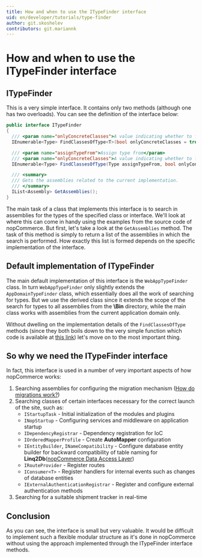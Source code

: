 ---title: How and when to use the ITypeFinder interfaceuid: en/developer/tutorials/type-finderauthor: git.skoshelevcontributors: git.mariannk---# How and when to use the ITypeFinder interface## ITypeFinder This is a very simple interface. It contains only two methods (although one has two overloads). You can see the definition of the interface below:  ```csharppublic interface ITypeFinder{    /// <param name="onlyConcreteClasses">A value indicating whether to find only concrete classes</param>    IEnumerable<Type> FindClassesOfType<T>(bool onlyConcreteClasses = true);    /// <param name="assignTypeFrom">Assign type from</param>    /// <param name="onlyConcreteClasses">A value indicating whether to find only concrete classes</param>    IEnumerable<Type> FindClassesOfType(Type assignTypeFrom, bool onlyConcreteClasses = true);    /// <summary>    /// Gets the assemblies related to the current implementation.    /// </summary>    IList<Assembly> GetAssemblies();}  ```  The main task of a class that implements this interface is to search in assemblies for the types of the specified class or interface. We'll look at where this can come in handy using the examples from the source code of nopCommerce. But first, let's take a look at the ``GetAssemblies`` method. The task of this method is simply to return a list of the assemblies in which the search is performed. How exactly this list is formed depends on the specific implementation of the interface.## Default implementation of ITypeFinderThe main default implementation of this interface is the ``WebAppTypeFinder`` class. In turn ``WebAppTypeFinder`` only slightly extends the ``AppDomainTypeFinder`` class, which essentially does all the work of searching for types. But we use the derived class since it extends the scope of the search for types to all assemblies from the **\Bin** directory, while the main class works with assemblies from the current application domain only.Without dwelling on the implementation details of the ``FindClassesOfType`` methods (since they both boils down to the very simple function which code is available at [this link](https://github.com/nopSolutions/nopCommerce/blob/develop/src/Libraries/Nop.Core/Infrastructure/AppDomainTypeFinder.cs#L184)) let's move on to the most important thing.## So why we need the ITypeFinder interfaceIn fact, this interface is used in a number of very important aspects of how nopCommerce works:1. Searching assemblies for configuring the migration mechanism ([How do migrations work?](xref:en/developer/tutorials/migrations))1. Searching classes of certain interfaces necessary for the correct launch of the site, such as:    * ``IStartupTask`` - Initial initialization of the modules and plugins    * ``INopStartup`` - Configuring services and middleware on application startup    * ``IDependencyRegistrar`` - Dependency registration for IoC    * ``IOrderedMapperProfile`` - Create **AutoMapper** configuration    * ``IEntityBuilder``, ``INameCompatibility`` - Configure database entity builder for backward compatibility of table naming for **Linq2Db**([nopCommerce Data Access Layer](xref:en/developer/tutorials/data-access-layer))    * ``IRouteProvider`` - Register routes    * ``IConsumer<T>`` - Register handlers for internal events such as changes of database entities    * ``IExternalAuthenticationRegistrar`` - Register and configure external authentication methods1. Searching for a suitable shipment tracker in real-time## ConclusionAs you can see, the interface is small but very valuable. It would be difficult to implement such a flexible modular structure as it's done in nopCommerce without using the approach implemented through the ITypeFinder interface methods.